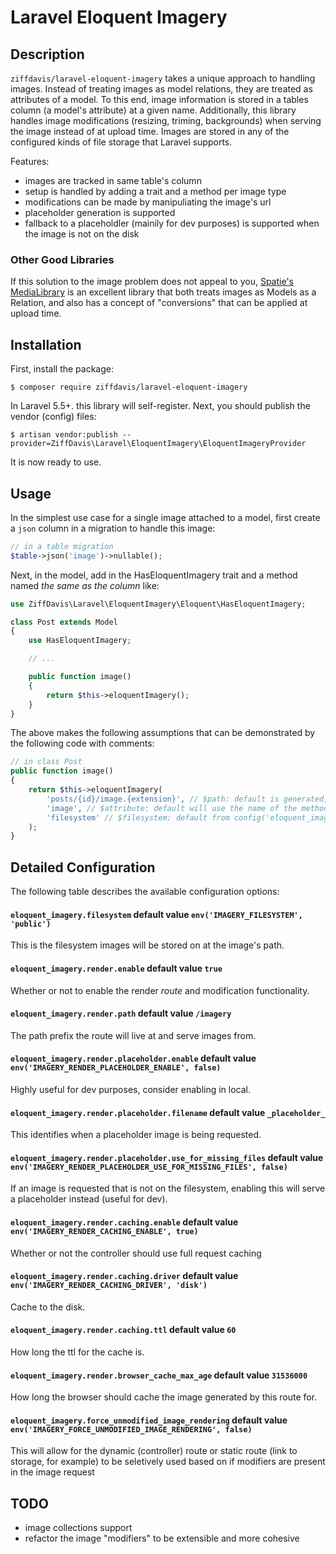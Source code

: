 # Laravel Eloquent Imagery

## Description

`ziffdavis/laravel-eloquent-imagery` takes a unique approach to handling
images. Instead of treating images as model relations, they are treated
as attributes of a model. To this end, image information is stored
in a tables column (a model's attribute) at a given name. Additionally,
this library handles image modifications (resizing, triming,
backgrounds) when serving the image instead of at upload time. Images
are stored in any of the configured kinds of file storage that Laravel
supports.

Features:
- images are tracked in same table's column
- setup is handled by adding a trait and a method per image type
- modifications can be made by manipuliating the image's url
- placeholder generation is supported
- fallback to a placeholdler (mainily for dev purposes) is supported
  when the image is not on the disk 

### Other Good Libraries

If this solution to the image problem does not appeal to you, 
[Spatie's MediaLibrary](https://github.com/spatie/laravel-medialibrary)
is an excellent library that both treats images as
Models as a Relation, and also has a concept of "conversions" that can
be applied at upload time.

## Installation

First, install the package:

    $ composer require ziffdavis/laravel-eloquent-imagery
    
In Laravel 5.5+. this library will self-register. Next, you should
publish the vendor (config) files:

    $ artisan vendor:publish --provider=ZiffDavis\Laravel\EloquentImagery\EloquentImageryProvider

It is now ready to use.

## Usage

In the simplest use case for a single image attached to a model, first
create a `json` column in a migration to handle this image:

```php
// in a table migration
$table->json('image')->nullable();
```

Next, in the model, add in the HasEloquentImagery trait and a method
named *the same as the column* like:

```php
use ZiffDavis\Laravel\EloquentImagery\Eloquent\HasEloquentImagery;

class Post extends Model
{
    use HasEloquentImagery;

    // ...

    public function image()
    {
        return $this->eloquentImagery();
    }
}
```

The above makes the following assumptions that can be demonstrated by
the following code with comments:

```php
// in class Post
public function image()
{
    return $this->eloquentImagery(
        'posts/{id}/image.{extension}', // $path: default is generated, "image" in this case is from attribute below
        'image', // $attribute: default will use the name of the method
        'filesystem' // $filesystem: default from config('eloquent_imagery.filesystem', config('filesystems.default'));
    );
}
```

## Detailed Configuration

The following table describes the available configuration options:


#### `eloquent_imagery.filesystem` default value `env('IMAGERY_FILESYSTEM', 'public')`

This is the filesystem images will be stored on at the image's path.

#### `eloquent_imagery.render.enable` default value `true`

Whether or not to enable the render *route* and modification functionality.

#### `eloquent_imagery.render.path` default value `/imagery`

The path prefix the route will live at and serve images from.

#### `eloquent_imagery.render.placeholder.enable` default value `env('IMAGERY_RENDER_PLACEHOLDER_ENABLE', false)`

Highly useful for dev purposes, consider enabling in local.

#### `eloquent_imagery.render.placeholder.filename` default value `_placeholder_`

This identifies when a placeholder image is being requested.

#### `eloquent_imagery.render.placeholder.use_for_missing_files` default value `env('IMAGERY_RENDER_PLACEHOLDER_USE_FOR_MISSING_FILES', false)`

If an image is requested that is not on the filesystem, enabling this
will serve a placeholder instead (useful for dev).

#### `eloquent_imagery.render.caching.enable` default value `env('IMAGERY_RENDER_CACHING_ENABLE', true)`

Whether or not the controller should use full request caching

#### `eloquent_imagery.render.caching.driver` default value `env('IMAGERY_RENDER_CACHING_DRIVER', 'disk')`

Cache to the disk.

#### `eloquent_imagery.render.caching.ttl` default value `60`

How long the ttl for the cache is.

#### `eloquent_imagery.render.browser_cache_max_age` default value `31536000` 

How long the browser should cache the image generated by this route for.

#### `eloquent_imagery.force_unmodified_image_rendering` default value `env('IMAGERY_FORCE_UNMODIFIED_IMAGE_RENDERING', false)`

This will allow for the dynamic (controller) route or static route (link to storage, for example) to be seletively used based on if modifiers are present in the image request


## TODO

- image collections support
- refactor the image "modifiers" to be extensible and more cohesive

